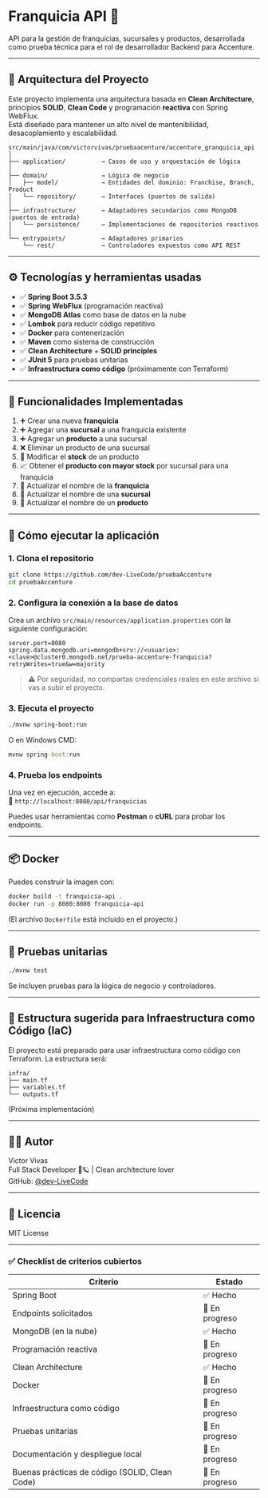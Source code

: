 
# Franquicia API 🏬

API para la gestión de franquicias, sucursales y productos, desarrollada como prueba técnica para el rol de desarrollador Backend para Accenture.

---

## 🧱 Arquitectura del Proyecto

Este proyecto implementa una arquitectura basada en **Clean Architecture**, principios **SOLID**, **Clean Code** y programación **reactiva** con Spring WebFlux.  
Está diseñado para mantener un alto nivel de mantenibilidad, desacoplamiento y escalabilidad.

```
src/main/java/com/victorvivas/pruebaacenture/accenture_granquicia_api
│
├── application/          → Casos de uso y orquestación de lógica
│
├── domain/               → Lógica de negocio
│   ├── model/            → Entidades del dominio: Franchise, Branch, Product
│   └── repository/       → Interfaces (puertos de salida)
│
├── infrastructure/       → Adaptadores secundarios como MongoDB (puertos de entrada)
│   └── persistence/      → Implementaciones de repositorios reactivos
│
└── entrypoints/          → Adaptadores primarios
    └── rest/             → Controladores expuestos como API REST
```

---

## ⚙️ Tecnologías y herramientas usadas

- ✅ **Spring Boot 3.5.3**
- ✅ **Spring WebFlux** (programación reactiva)
- ✅ **MongoDB Atlas** como base de datos en la nube
- ✅ **Lombok** para reducir código repetitivo
- ✅ **Docker** para contenerización
- ✅ **Maven** como sistema de construcción
- ✅ **Clean Architecture** + **SOLID principles**
- ✅ **JUnit 5** para pruebas unitarias
- ✅ **Infraestructura como código** (próximamente con Terraform)

---

## 🧪 Funcionalidades Implementadas

1. ➕ Crear una nueva **franquicia**
2. ➕ Agregar una **sucursal** a una franquicia existente
3. ➕ Agregar un **producto** a una sucursal
4. ❌ Eliminar un producto de una sucursal
5. 🔁 Modificar el **stock** de un producto
6. 📈 Obtener el **producto con mayor stock** por sucursal para una franquicia
7. 📝 Actualizar el nombre de la **franquicia**
8. 📝 Actualizar el nombre de una **sucursal**
9. 📝 Actualizar el nombre de un **producto**

---

## 🚀 Cómo ejecutar la aplicación

### 1. Clona el repositorio

```bash
git clone https://github.com/dev-LiveCode/pruebaAccenture
cd pruebaAccenture
```

### 2. Configura la conexión a la base de datos

Crea un archivo `src/main/resources/application.properties` con la siguiente configuración:

```properties
server.port=8080
spring.data.mongodb.uri=mongodb+srv://<usuario>:<clave>@cluster0.mongodb.net/prueba-accenture-franquicia?retryWrites=true&w=majority
```

> ⚠️ Por seguridad, no compartas credenciales reales en este archivo si vas a subir el proyecto.

### 3. Ejecuta el proyecto

```bash
./mvnw spring-boot:run
```

O en Windows CMD:

```cmd
mvnw spring-boot:run
```

### 4. Prueba los endpoints

Una vez en ejecución, accede a:  
📍 `http://localhost:8080/api/franquicias`

Puedes usar herramientas como **Postman** o **cURL** para probar los endpoints.

---

## 📦 Docker

Puedes construir la imagen con:

```bash
docker build -t franquicia-api .
docker run -p 8080:8080 franquicia-api
```

(El archivo `Dockerfile` está incluido en el proyecto.)

---

## 🧪 Pruebas unitarias

```bash
./mvnw test
```

Se incluyen pruebas para la lógica de negocio y controladores.

---

## 📁 Estructura sugerida para Infraestructura como Código (IaC)

El proyecto está preparado para usar infraestructura como código con Terraform. La estructura será:

```
infra/
├── main.tf
├── variables.tf
└── outputs.tf
```

(Próxima implementación)

---

## 🧑‍💻 Autor

Victor Vivas  
Full Stack Developer 🚀🪐 | Clean architecture lover  
GitHub: [@dev-LiveCode](https://github.com/dev-LiveCode)

---

## 📄 Licencia

MIT License

---

### ✅ Checklist de criterios cubiertos

| Criterio                                                   | Estado     |
|------------------------------------------------------------|------------|
| Spring Boot                                                | ✅ Hecho    |
| Endpoints solicitados                                      | 🔄 En progreso    |
| MongoDB (en la nube)                                       | ✅ Hecho    |
| Programación reactiva                                      | 🔄 En progreso    |
| Clean Architecture                                         | ✅ Hecho    |
| Docker                                                     | 🔄 En progreso    |
| Infraestructura como código                                | 🔄 En progreso |
| Pruebas unitarias                                          | 🔄 En progreso    |
| Documentación y despliegue local                           | 🔄 En progreso    |
| Buenas prácticas de código (SOLID, Clean Code)             | 🔄 En progreso    |
